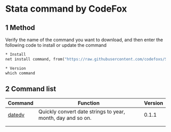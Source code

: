 # Stata command by CodeFox

## 1 Method

Verify the name of the command you want to download, and then enter the following code to install or update the command

```stata
* Install
net install command, from("https://raw.githubusercontent.com/codefoxs/Stata-personal/main/command/") replace

* Version
which command
```

## 2 Command list

| Command                                                      | Function                                                    | Version |
| ------------------------------------------------------------ | ----------------------------------------------------------- | ------- |
| [datedv](https://github.com/codefoxs/Stata-personal/tree/main/datedv) | Quickly convert date strings to year, month, day and so on. | 0.1.1   |
|                                                              |                                                             |         |
|                                                              |                                                             |         |

